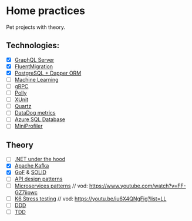 # Home practices
Pet projects with theory.

## Technologies:
- [x] [GraphQL Server](src/Practices.GraphQL)
- [x] [FluentMigration](src/Practices.FluentMigration)
- [x] [PostgreSQL + Dapper ORM](src/Practices.PostgreSQL)
- [ ] [Machine Learning](src/Practices.ML.Net)
- [ ] [gRPC](src/Practices.gRPC)
- [ ] [Polly]()
- [ ] [XUnit]()
- [ ] [Quartz]()
- [ ] [DataDog metrics]()
- [ ] [Azure SQL Database]()
- [ ] [MiniProfiler]()
 
## Theory
- [ ] [.NET under the hood](docs/dotnet.md)
- [x] [Apache Kafka](docs/Kafka.md)
- [x] [GoF](docs/patterns.md) & [SOLID](docs/patterns.md#SOLID)
- [ ] [API design patterns]()
- [ ] [Microservices patterns]() // vod: https://www.youtube.com/watch?v=FF-GZ7iipwc
- [ ] [K6 Stress testing]() // vod: https://youtu.be/iu6X4QNgFig?list=LL
- [ ] [DDD](docs/DDD.md)
- [ ] [TDD]()